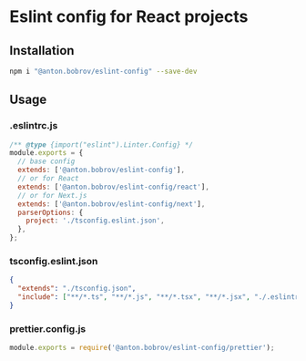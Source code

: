 # Eslint config for React projects

## Installation

```bash
npm i "@anton.bobrov/eslint-config" --save-dev
```

## Usage

### .eslintrc.js

```js
/** @type {import("eslint").Linter.Config} */
module.exports = {
  // base config
  extends: ['@anton.bobrov/eslint-config'],
  // or for React
  extends: ['@anton.bobrov/eslint-config/react'],
  // or for Next.js
  extends: ['@anton.bobrov/eslint-config/next'],
  parserOptions: {
    project: './tsconfig.eslint.json',
  },
};

```

### tsconfig.eslint.json

```json
{
  "extends": "./tsconfig.json",
  "include": ["**/*.ts", "**/*.js", "**/*.tsx", "**/*.jsx", "./.eslintrc.js"]
}

```

### prettier.config.js

```js
module.exports = require('@anton.bobrov/eslint-config/prettier');

```